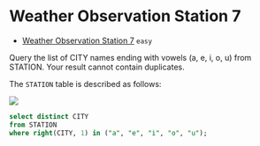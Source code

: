 # Weather Observation Station 7

- [Weather Observation Station 7](https://www.hackerrank.com/challenges/weather-observation-station-7/problem) `easy`

Query the list of CITY names ending with vowels (a, e, i, o, u) from STATION. Your result cannot contain duplicates.

The `STATION` table is described as follows:

![](https://s3.amazonaws.com/hr-challenge-images/9336/1449345840-5f0a551030-Station.jpg)

```sql
select distinct CITY 
from STATION 
where right(CITY, 1) in ("a", "e", "i", "o", "u");
```